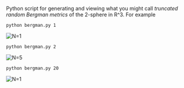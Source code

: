 Python script for generating and viewing what you might call <i>truncated random Bergman metrics</i> of the 2-sphere in R^3. For example

    python bergman.py 1

![N=1](https://raw.github.com/potash/bergman/master/N1.png)

    python bergman.py 2

![N=5](https://raw.github.com/potash/bergman/master/N2.png)

    python bergman.py 20

![N=1](https://raw.github.com/potash/bergman/master/N20.png)
